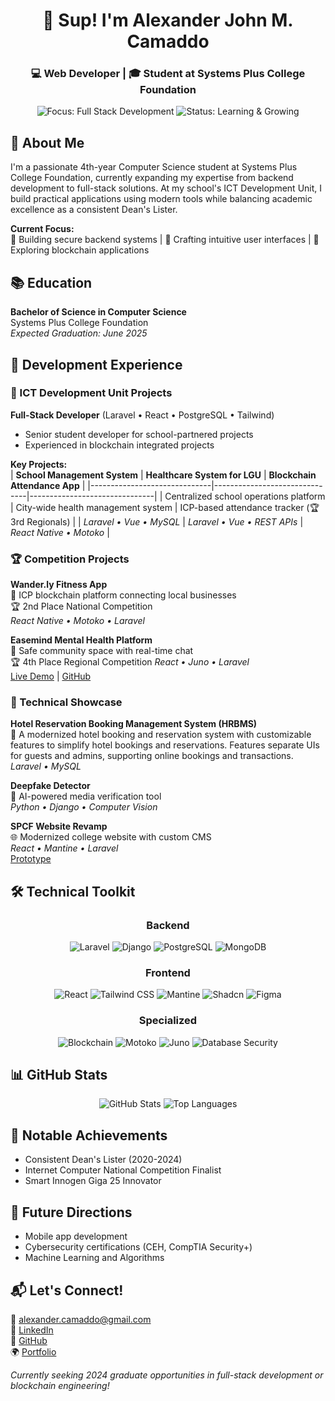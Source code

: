 <h1 align="center">👋 Sup! I'm Alexander John M. Camaddo</h1>
<h3 align="center">💻 Web Developer | 🎓 Student at Systems Plus College Foundation</h3>
<p align="center">
  <img src="https://img.shields.io/badge/Focus-Full%20Stack%20Development-purple" alt="Focus: Full Stack Development">
  <img src="https://img.shields.io/badge/Status-Learning%20%26%20Growing-blue" alt="Status: Learning & Growing">
</p>

## 🌟 About Me  
I'm a passionate 4th-year Computer Science student at Systems Plus College Foundation, currently expanding my expertise from backend development to full-stack solutions. At my school's ICT Development Unit, I build practical applications using modern tools while balancing academic excellence as a consistent Dean's Lister.

**Current Focus:**  
🔧 Building secure backend systems | 🎨 Crafting intuitive user interfaces | 🔗 Exploring blockchain applications

## 📚 Education  
**Bachelor of Science in Computer Science**  
Systems Plus College Foundation  
*Expected Graduation: June 2025*

## 💼 Development Experience

### 🏫 ICT Development Unit Projects
**Full-Stack Developer** (Laravel • React • PostgreSQL • Tailwind)  
- Senior student developer for school-partnered projects
- Experienced in blockchain integrated projects

**Key Projects:**  
| **School Management System** | **Healthcare System for LGU** | **Blockchain Attendance App** |
|------------------------------|-------------------------------|-------------------------------|
| Centralized school operations platform | City-wide health management system | ICP-based attendance tracker (🏆 3rd Regionals) |
| *Laravel • Vue • MySQL* | *Laravel • Vue • REST APIs* | *React Native • Motoko* |

### 🏆 Competition Projects
**Wander.ly Fitness App**  
📍 ICP blockchain platform connecting local businesses  
🏆 2nd Place National Competition  
*React Native • Motoko • Laravel*

**Easemind Mental Health Platform**  
💬 Safe community space with real-time chat  
🏆 4th Place Regional Competition 
*React • Juno • Laravel*  
[Live Demo](https://llvrf-giaaa-aaaal-amqwa-cai.icp0.io) | [GitHub](https://github.com/spcf-easemind/easemind)

### 🔨 Technical Showcase
**Hotel Reservation Booking Management System (HRBMS)**  
🏨 A modernized hotel booking and reservation system with customizable features to simplify hotel bookings and reservations. Features separate UIs for guests and admins, supporting online bookings and transactions.  
*Laravel • MySQL* 

**Deepfake Detector**  
🤖 AI-powered media verification tool  
*Python • Django • Computer Vision*

**SPCF Website Revamp**  
🌐 Modernized college website with custom CMS  
*React • Mantine • Laravel*  
[Prototype](https://spcf-test.pages.dev)

## 🛠️ Technical Toolkit

<p align="center">
  <h3 align="center">Backend</h3>
  <p align="center">
    <img src="https://img.shields.io/badge/Laravel-FF2D20?style=for-the-badge&logo=laravel&logoColor=white" alt="Laravel">
    <img src="https://img.shields.io/badge/Django-092E20?style=for-the-badge&logo=django&logoColor=white" alt="Django">
    <img src="https://img.shields.io/badge/PostgreSQL-316192?style=for-the-badge&logo=postgresql&logoColor=white" alt="PostgreSQL">
    <img src="https://img.shields.io/badge/MongoDB-47A248?style=for-the-badge&logo=mongodb&logoColor=white" alt="MongoDB">
  </p>
</p>

<p align="center">
  <h3 align="center">Frontend</h3>
  <p align="center">
    <img src="https://img.shields.io/badge/React-20232A?style=for-the-badge&logo=react&logoColor=61DAFB" alt="React">
    <img src="https://img.shields.io/badge/Tailwind_CSS-38B2AC?style=for-the-badge&logo=tailwind-css&logoColor=white" alt="Tailwind CSS">
    <img src="https://img.shields.io/badge/Mantine-1C7ED6?style=for-the-badge&logo=mantine&logoColor=white" alt="Mantine">
    <img src="https://img.shields.io/badge/Shadcn-000000?style=for-the-badge&logo=shadcn&logoColor=white" alt="Shadcn">
    <img src="https://img.shields.io/badge/Figma-F24E1E?style=for-the-badge&logo=figma&logoColor=white" alt="Figma">
  </p>
</p>

<p align="center">
  <h3 align="center">Specialized</h3>
  <p align="center">
    <img src="https://img.shields.io/badge/Blockchain-121D33?style=for-the-badge&logo=blockchain-dot-com&logoColor=white" alt="Blockchain">
    <img src="https://img.shields.io/badge/Motoko-00AEEF?style=for-the-badge&logo=motoko&logoColor=white" alt="Motoko">
    <img src="https://img.shields.io/badge/Juno-000000?style=for-the-badge&logo=juno&logoColor=white" alt="Juno">
    <img src="https://img.shields.io/badge/Database%20Security-4EA94B?style=for-the-badge&logo=database&logoColor=white" alt="Database Security">
  </p>
</p>

## 📊 GitHub Stats

<p align="center">
  <img src="https://github-readme-stats.vercel.app/api?username=sypth&show_icons=true&locale=en" alt="GitHub Stats">
  <img src="https://github-readme-stats.vercel.app/api/top-langs?username=sypth&show_icons=true&locale=en&layout=compact" alt="Top Languages">
</p>

## 🏅 Notable Achievements
- Consistent Dean's Lister (2020-2024)  
- Internet Computer National Competition Finalist  
- Smart Innogen Giga 25 Innovator  

## 🌱 Future Directions
- Mobile app development
- Cybersecurity certifications (CEH, CompTIA Security+)  
- Machine Learning and Algorithms

## 📬 Let's Connect!
💌 [alexander.camaddo@gmail.com](mailto:alexander.camaddo@gmail.com)  
💼 [LinkedIn](https://linkedin.com/in/alexander-john-camaddo)  
🐙 [GitHub](https://github.com/Sypth)  
🌍 [Portfolio](https://alexander-camaddo.pages.dev)  

*Currently seeking 2024 graduate opportunities in full-stack development or blockchain engineering!*
